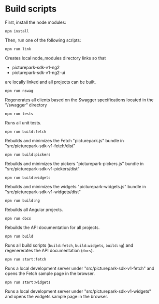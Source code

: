 # Build scripts

First, install the node modules:

    npm install

Then, run one of the following scripts:

    npm run link

Creates local node_modules directory links so that

- picturepark-sdk-v1-ng2
- picturepark-sdk-v1-ng2-ui

are locally linked and all projects can be built.

    npm run nswag

Regenerates all clients based on the Swagger specifications located in the "/swagger" directory

    npm run tests

Runs all unit tests.

    npm run build:fetch

Rebuilds and minimizes the Fetch "picturepark.js" bundle in "src/picturepark-sdk-v1-fetch/dist"

    npm run build:pickers

Rebuilds and minimizes the pickers "picturepark-pickers.js" bundle in "src/picturepark-sdk-v1-pickers/dist"

    npm run build:widgets

Rebuilds and minimizes the widgets "picturepark-widgets.js" bundle in "src/picturepark-sdk-v1-widgets/dist"

    npm run build:ng

Rebuilds all Angular projects.

    npm run docs

Rebuilds the API documentation for all projects.

    npm run build

Runs all build scripts (`build:fetch`, `build:widgets`, `build:ng`) and regenererates the API documentation (`docs`).

    npm run start:fetch

Runs a local development server under "src/picturepark-sdk-v1-fetch" and opens the Fetch sample page in the browser.

    npm run start:widgets

Runs a local development server under "src/picturepark-sdk-v1-widgets" and opens the widgets sample page in the browser.